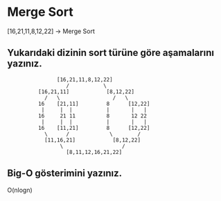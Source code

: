 # Merge Sort

[16,21,11,8,12,22] -> Merge Sort

## Yukarıdaki dizinin sort türüne göre aşamalarını yazınız.

```
                [16,21,11,8,12,22]
                   /           \
          [16,21,11]            [8,12,22]
            /   \                 /   \
          16    [21,11]         8      [12,22]
           |     |  |           |       |   |
          16     21 11          8       12 22
           |     |  |           |       |   |
          16    [11,21]         8      [12,22]
            \      /             \        /
            [11,16,21]            [8,12,22]
                 \                   /
                   [8,11,12,16,21,22]
```

## Big-O gösterimini yazınız.

O(nlogn)
